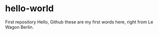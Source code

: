 # hello-world
First repository
Hello, Github these are my first words here, right from Le Wagon Berlin. 
